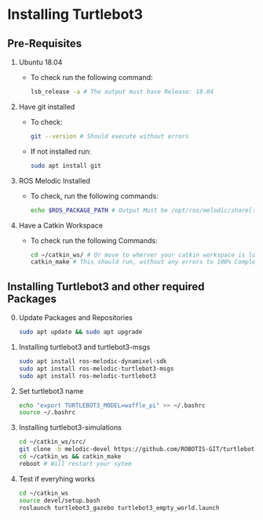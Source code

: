 # Installing Turtlebot3

## Pre-Requisites
1. Ubuntu 18.04
	- To check run the following command:
		```sh
		lsb_release -a # The output must have Release: 18.04
		```

2. Have git installed
    - To check: 
		```sh
		git --version # Should execute without errors
		```
	- If not installed run:
		```sh
		sudo apt install git
		```
	
2. ROS Melodic Installed
	- To check, run the following commands:
		```sh
		echo $ROS_PACKAGE_PATH # Output Must be /opt/ros/melodic/share[:...]
		```
3. Have a Catkin Workspace
	- To check run the following Commands:
		```sh
		cd ~/catkin_ws/ # Or move to wherver your catkin workspace is located
		catkin_make # This should run, without any errors to 100% Completion
		```

## Installing Turtlebot3 and other required Packages
0. Update  Packages and Repositories
	```sh
	sudo apt update && sudo apt upgrade
	```
1. Installing turtlebot3 and turtlebot3-msgs
	```sh
	sudo apt install ros-melodic-dynamixel-sdk
	sudo apt install ros-melodic-turtlebot3-msgs
	sudo apt install ros-melodic-turtlebot3
	```

2. Set turtlebot3 name
   ```sh
   echo "export TURTLEBOT3_MODEL=waffle_pi" >> ~/.bashrc
   source ~/.bashrc
   ```

3. Installing turtlebot3-simulations
	```sh
	cd ~/catkin_ws/src/
	git clone -b melodic-devel https://github.com/ROBOTIS-GIT/turtlebot3_simulations.git
	cd ~/catkin_ws && catkin_make
	reboot # Will restart your sytem
	```


4. Test if everyhing works
	```sh
	cd ~/catkin_ws
	source devel/setup.bash
	roslaunch turtlebot3_gazebo turtlebot3_empty_world.launch
	```